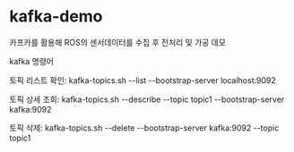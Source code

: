 # kafka-demo
 카프카를 활용해 ROS의 센서데이터를 수집 후 전처리 및 가공 데모



kafka 명령어

토픽 리스트 확인: kafka-topics.sh --list --bootstrap-server localhost:9092

토픽 상세 조회: kafka-topics.sh --describe --topic topic1 --bootstrap-server kafka:9092

토픽 삭제: kafka-topics.sh --delete --bootstrap-server kafka:9092 --topic topic1
